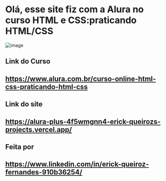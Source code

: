 # Olá, esse site fiz com a Alura no curso HTML e CSS:praticando HTML/CSS
![image](https://github.com/erickqf/alura_plus/assets/148627777/183bb6bc-08ce-4d27-af68-9e21dcc4c304)

## Link do Curso
## https://www.alura.com.br/curso-online-html-css-praticando-html-css

## Link do site
## https://alura-plus-4f5wmgnn4-erick-queirozs-projects.vercel.app/

## Feita por
## https://www.linkedin.com/in/erick-queiroz-fernandes-910b36254/
